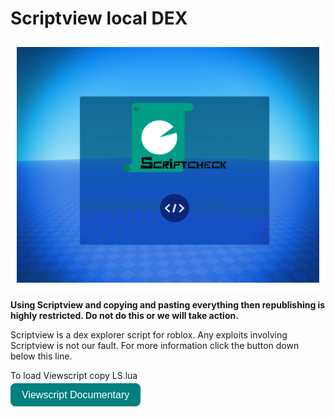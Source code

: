 # Scriptview local DEX


<div style="background:white; display:inline-block; padding:10px;">
  <img src="TN.png" alt="Scriptview Logo">
</div>


__Using Scriptview and copying and pasting everything then republishing is highly restricted. Do not do this or we will take action.__

Scriptview is a dex explorer script for roblox. Any exploits involving Scriptview is not our fault. For more information click the button down below this line.

To load Viewscript copy LS.lua

<a href="https://docs.google.com/document/d/1mEHrmc_s5H8VJA9i2nJWxkuXF6WlqIyE-dqz3YlZk8k/edit?tab=t.0" target="_blank" style="
  background-color: teal;
  color: white;
  font-size: 16px;
  padding: 10px 18px;
  border-radius: 8px;
  text-decoration: none;
  font-family: sans-serif;
">
  Viewscript Documentary
</a>


